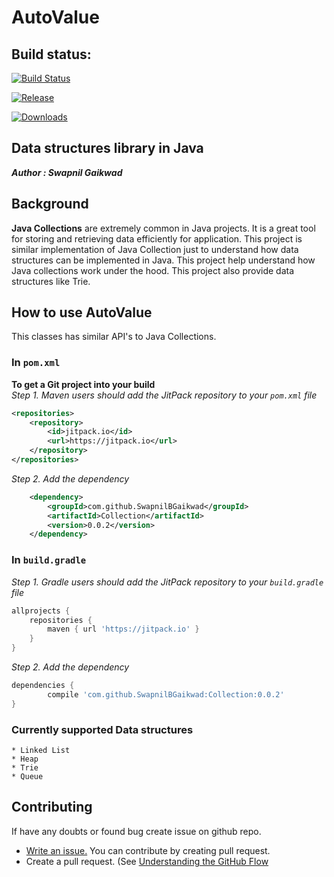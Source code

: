 # AutoValue

## Build status:

[![Build Status](https://travis-ci.org/SwapnilBGaikwad/Collection.png)](https://travis-ci.org/SwapnilBGaikwad/Collection)

[![Release](https://jitpack.io/v/SwapnilBGaikwad/Collection.svg)](https://jitpack.io/#SwapnilBGaikwad/Collection)

[![Downloads](https://jitpack.io/v/SwapnilBGaikwad/Collection/month.svg)](https://github.com/SwapnilBGaikwad/Collection/)


## Data structures library in Java <br/>
***Author : Swapnil Gaikwad*** <br />

## <a name="background"></a>Background

**Java Collections** are extremely common in Java projects. It is a great tool for storing and retrieving data efficiently for application.
This project is similar implementation of Java Collection just to understand how data structures can be implemented in Java.
This project help understand how Java collections work under the hood.
This project also provide data structures like Trie. 

## <a name="howto"></a>How to use AutoValue

This classes has similar API's to Java Collections.

### In `pom.xml`
**To get a Git project into your build**<br/>
*Step 1. Maven users should add the JitPack repository to your `pom.xml` file*

```xml
<repositories>
	<repository>
	    <id>jitpack.io</id>
	    <url>https://jitpack.io</url>
	</repository>
</repositories>
```
*Step 2. Add the dependency*

```xml
	<dependency>
	    <groupId>com.github.SwapnilBGaikwad</groupId>
	    <artifactId>Collection</artifactId>
	    <version>0.0.2</version>
	</dependency>
```

### In `build.gradle`
*Step 1. Gradle users should add the JitPack repository to your `build.gradle` file*

```groovy
allprojects {
	repositories {
		maven { url 'https://jitpack.io' }
	}
}
```
*Step 2. Add the dependency*
```groovy
dependencies {
        compile 'com.github.SwapnilBGaikwad:Collection:0.0.2'
}
```
### <a name="Data structures"></a>Currently supported Data structures<br>
    * Linked List
    * Heap
    * Trie
    * Queue



## Contributing

If have any doubts or found bug create issue on github repo.
* [Write an issue.](https://github.com/SwapnilBGaikwad/Collection/issues/new)
You can contribute by creating pull request.
* Create a pull request. (See [Understanding the GitHub Flow](https://guides.github.com/introduction/flow/index.html)